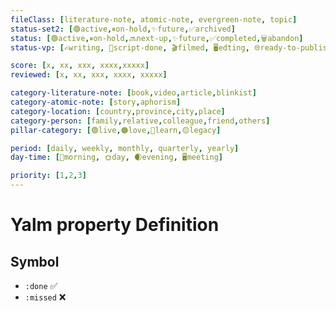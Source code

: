 ```yaml
---
fileClass: [literature-note, atomic-note, evergreen-note, topic]
status-set2: [🟢active,⏸on-hold,✨future,✅archived]
status: [🟢active,⏸on-hold,🔜next-up,✨future,✅completed,🗑️abandon]
status-vp: [✍️writing, 📜script-done, 🎬filmed, 🖥️edting, 🌐ready-to-publish]

score: [x, xx, xxx, xxxx,xxxxx]
reviewed: [x, xx, xxx, xxxx, xxxxx]

category-literature-note: [book,video,article,blinkist]
category-atomic-note: [story,aphorism]
category-location: [country,province,city,place]
category-person: [family,relative,colleague,friend,others]
pillar-category: [🟢live,🟠love,🔵learn,🟡legacy]

period: [daily, weekly, monthly, quarterly, yearly]  
day-time: [🌅morning, 🌞day, 🌒evening, 🖥meeting]

priority: [1,2,3] 
---
```

# Yalm property Definition

## Symbol
- `:done` ✅ 
- `:missed` ❌